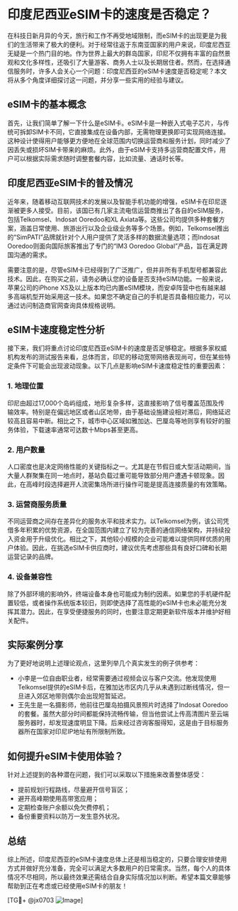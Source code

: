 # 印度尼西亚eSIM卡的速度是否稳定？

在科技日新月异的今天，旅行和工作不再受地域限制，而eSIM卡的出现更是为我们的生活带来了极大的便利。对于经常往返于东南亚国家的用户来说，印度尼西亚无疑是一个热门目的地。作为世界上最大的群岛国家，印尼不仅拥有丰富的自然景观和文化多样性，还吸引了大量游客、商务人士以及长期居住者。然而，在选择通信服务时，许多人会关心一个问题：印度尼西亚的eSIM卡速度是否稳定呢？本文将从多个角度详细探讨这一问题，并分享一些实用的经验与建议。

## eSIM卡的基本概念

首先，让我们简单了解一下什么是eSIM卡。eSIM卡是一种嵌入式电子芯片，与传统可拆卸SIM卡不同，它直接集成在设备内部，无需物理更换即可实现网络连接。这种设计使得用户能够更方便地在全球范围内切换运营商和服务计划，同时减少了因丢失或损坏SIM卡带来的麻烦。此外，由于eSIM卡支持多运营商配置文件，用户可以根据实际需求随时调整套餐内容，比如流量、通话时长等。

## 印度尼西亚eSIM卡的普及情况

近年来，随着移动互联网技术的发展以及智能手机功能的增强，eSIM卡在印尼逐渐被更多人接受。目前，该国已有几家主流电信运营商推出了各自的eSIM服务，包括Telkomsel、Indosat Ooredoo和XL Axiata等。这些公司均提供多种套餐方案，涵盖日常使用、旅游出行以及企业级业务等多个场景。例如，Telkomsel推出的“SimPATI”品牌就针对个人用户提供了灵活多样的数据流量选项；而Indosat Ooredoo则面向国际旅客推出了专门的“IM3 Ooredoo Global”产品，旨在满足跨国沟通的需求。

需要注意的是，尽管eSIM卡已经得到了广泛推广，但并非所有手机型号都兼容此技术。因此，在购买之前，请务必确认您的设备是否支持eSIM功能。一般来说，苹果公司的iPhone XS及以上版本均已内置eSIM模块，而安卓阵营中也有越来越多高端机型开始采用这一技术。如果您不确定自己的手机是否具备相应能力，可以通过访问制造商官网查询具体规格说明。

## eSIM卡速度稳定性分析

接下来，我们将重点讨论印度尼西亚eSIM卡的速度是否足够稳定。根据多家权威机构发布的测试报告来看，总体而言，印尼的移动宽带网络表现尚可，但在某些特定条件下可能会出现波动现象。以下几点是影响eSIM卡速度稳定性的重要因素：

### 1. 地理位置
印尼由超过17,000个岛屿组成，地形复杂多样，这直接影响了信号覆盖范围及传输效率。特别是在偏远地区或者山区地带，由于基础设施建设相对滞后，网络延迟较高且容易中断。相比之下，城市中心区域如雅加达、巴厘岛等地则享有较好的服务体验，下载速率通常可达数十Mbps甚至更高。

### 2. 用户数量
人口密度也是决定网络性能的关键指标之一。尤其是在节假日或大型活动期间，当大量人群聚集在同一地点时，基站负载过重可能导致部分用户遭遇卡顿现象。因此，在高峰时段选择避开人流密集场所进行操作可能是提高连接质量的有效策略。

### 3. 运营商服务质量
不同运营商之间存在差异化的服务水平和技术实力。以Telkomsel为例，该公司凭借多年积累的优势资源，在全国范围内建立了较为完善的通信网络架构，并持续投入资金用于升级优化。相比之下，其他较小规模的企业可能难以提供同样优质的用户体验。因此，在挑选eSIM卡供应商时，建议优先考虑那些具有良好口碑和长期运营记录的品牌。

### 4. 设备兼容性
除了外部环境的影响外，终端设备本身也可能成为制约因素。如果您的手机硬件配置较低，或者操作系统版本较旧，则即使选择了高性能的eSIM卡也未必能充分发挥其潜力。因此，在享受便捷服务的同时，也要注意定期更新软件版本并维护好相关配件。

## 实际案例分享

为了更好地说明上述理论观点，这里列举几个真实发生的例子供参考：
- 小李是一位自由职业者，经常需要通过视频会议与客户交流。他发现使用Telkomsel提供的eSIM卡后，在雅加达市区内几乎从未遇到过断线情况，但一旦进入郊区地带则偶尔会出现短暂延迟。
- 王先生是一名摄影师，他前往巴厘岛拍摄风景照片时选择了Indosat Ooredoo的套餐。虽然大部分时间都能保持流畅传输，但当他尝试上传高清图片至云端服务器时，却发现速度明显下降。后来经过咨询客服得知，这是由于目标服务器所在国家对印尼IP地址有所限制所致。

## 如何提升eSIM卡使用体验？

针对上述提到的各种潜在问题，我们可以采取以下措施来改善整体感受：
- 提前规划行程路线，尽量避开信号盲区；
- 避开高峰期使用高带宽应用；
- 定期检查账户余额以免欠费停机；
- 备份重要资料以防万一发生意外状况。

## 总结

综上所述，印度尼西亚的eSIM卡速度总体上还是相当稳定的，只要合理安排使用方式并做好充分准备，完全可以满足大多数用户的日常需求。当然，每个人的具体情况不尽相同，所以最终效果还需结合自身实际情况加以判断。希望本篇文章能够帮助到正在考虑或已经使用eSIM卡的朋友！

[TG💪+ @jx0703 ![Image](https://github.com/user-attachments/assets/dbca1d08-cadb-493c-b0ec-ad6f7a83f270)]